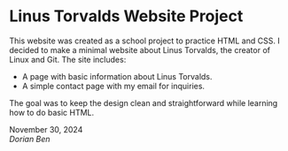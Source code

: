# Linus Torvalds Website Project

This website was created as a school project to practice HTML and CSS. I decided to make a minimal website about Linus Torvalds, the creator of Linux and Git. The site includes:

- A page with basic information about Linus Torvalds.
- A simple contact page with my email for inquiries.

The goal was to keep the design clean and straightforward while learning how to do basic HTML.

November 30, 2024  
_Dorian Ben_
